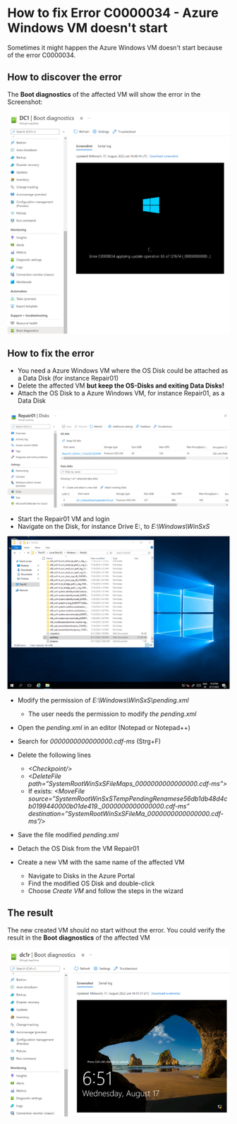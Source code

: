 # How to fix Error C0000034 - Azure Windows VM doesn't start

Sometimes it might happen the Azure Windows VM doesn't start because of the error C0000034.

## How to discover the error
The **Boot diagnostics** of the affected VM will show the error in the Screenshot:

![Boot diagnostics - error C0000034](assets/errorC0000034.png)

## How to fix the error
- You need a Azure Windows VM where the OS Disk could be attached as a Data Disk (for instance Repair01)
- Delete the affected VM **but keep the OS-Disks and exiting Data Disks!**
- Attach the OS Disk to a Azure Windows VM, for instance Repair01, as a Data Disk

![Attach Disk](assets/attachDisk2Repair01.png)

- Start the Repair01 VM and login
- Navigate on the Disk, for instance Drive E:, to *E:\Windows\WinSxS*

![Pending.xml](assets/pendingxml.png)

- Modify the permission of *E:\Windows\WinSxS\pending.xml*
  - The user needs the permission to modify *the pending.xml*

- Open the *pending.xml* in an editor (Notepad or Notepad++)
- Search for *0000000000000000.cdf-ms* (Strg+F)
- Delete the following lines
  - *\<Checkpoint/\>*
  - *\<DeleteFile path=”SystemRootWinSxSFileMaps_0000000000000000.cdf-ms”\>*
  - If exists: *\<MoveFile source=”SystemRootWinSxSTempPendingRenamese56db1db48d4cb0199440000b01de419._0000000000000000.cdf-ms” destination=”SystemRootWinSxSFileMa_0000000000000000.cdf-ms”/\>*
-  Save the file modified *pending.xml*

- Detach the OS Disk from the VM Repair01

- Create a new VM with the same name of the affected VM
  - Navigate to Disks in the Azure Portal
  - Find the modified OS Disk and double-click
  - Choose *Create VM* and follow the steps in the wizard

## The result
The new created VM should no start without the error.
You could verify the result in the **Boot diagnostics** of the affected VM 

![Repaired VM](assets/repairedDC1.png)
